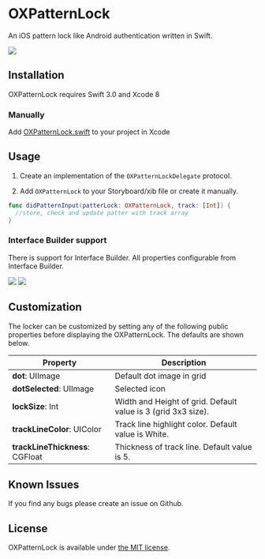 # OXPatternLock
An iOS pattern lock like Android authentication written in Swift.

<img src="https://github.com/oxozle/OXPatternLock/raw/master/assets/ox-pattern-lock.gif">

## Installation
OXPatternLock requires Swift 3.0 and Xcode 8

### Manually
Add [OXPatternLock.swift](https://github.com/oxozle/OXPatternLock/blob/master/Source/OXPatternLock.swift) to your project in Xcode  

## Usage

1. Create an implementation of the `OXPatternLockDelegate` protocol.

2. Add `OXPatternLock` to your Storyboard/xib file or create it manually.

```swift
func didPatternInput(patterLock: OXPatternLock, track: [Int]) {
  //store, check and update patter with track array
}
```

### Interface Builder support

There is support for Interface Builder. All properties configurable from Interface Builder.

<img src="https://github.com/oxozle/OXPatternLock/raw/master/assets/interface-builder.jpg"> <img src="https://github.com/oxozle/OXPatternLock/raw/master/assets/properties.png">

## Customization

The locker can be customized by setting any of the following public properties before displaying the OXPatternLock. The defaults are shown below.

| Property | Description |
--- | ---
**dot**: UIImage | Default dot image in grid
**dotSelected**: UIImage | Selected icon
**lockSize**: Int | Width and Height of grid. Default value is 3 (grid 3x3 size).
**trackLineColor**: UIColor | Track line highlight color. Default value is White.
**trackLineThickness**: CGFloat | Thickness of track line. Default value is 5.


## Known Issues

If you find any bugs please create an issue on Github.

## <a name="license">License</a>

OXPatternLock is available under [the MIT license][license].

[license]:      https://github.com/oxozle/OXPatternLock/blob/master/LICENSE
